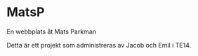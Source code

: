 # MatsP
En webbplats åt Mats Parkman

Detta är ett projekt som administreras av Jacob och Emil i TE14. 
